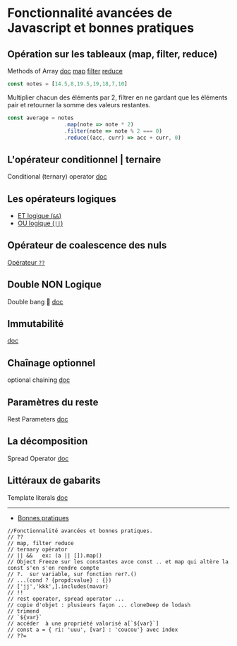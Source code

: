 # Fonctionnalité avancées de Javascript et bonnes pratiques

## Opération sur les tableaux (map, filter, reduce)
Methods of Array
[doc](https://developer.mozilla.org/en-US/docs/Web/JavaScript/Reference/Global_Objects/Array)
[map](https://developer.mozilla.org/en-US/docs/Web/JavaScript/Reference/Global_Objects/Array/map)
[filter](https://developer.mozilla.org/en-US/docs/Web/JavaScript/Reference/Global_Objects/Array/filter)
[reduce](https://developer.mozilla.org/en-US/docs/Web/JavaScript/Reference/Global_Objects/Array/reduce)

```js
const notes = [14.5,8,19.5,19,18,7,10]
```
Multiplier chacun des éléments par 2, filtrer en ne gardant que les éléments pair et retourner la somme des valeurs restantes.

```js
const average = notes
                  .map(note => note * 2)
                  .filter(note => note % 2 === 0)
                  .reduce((acc, curr) => acc + curr, 0)
```

## L'opérateur conditionnel | ternaire 
Conditional (ternary) operator
[doc](https://developer.mozilla.org/en-us/docs/Web/JavaScript/Reference/Operators/Conditional_Operator)                 

## Les opérateurs logiques 

- [ET logique (`&&`)](./LogicalAND.md)
- [OU logique (`||`)](./LogicalOR.md)

## Opérateur de coalescence des nuls 
[Opérateur `??`](./NullishCoalescing.md)

## Double NON Logique
Double bang :gun: 
[doc](https://developer.mozilla.org/en-US/docs/Web/JavaScript/Reference/Operators/Logical_NOT#double_not_!!)
 
## Immutabilité
[doc](https://developer.mozilla.org/en-US/docs/Web/JavaScript/Reference/Global_Objects/Object/freeze)

## Chaînage optionnel 
optional chaining
[doc](https://developer.mozilla.org/en-US/docs/Web/JavaScript/Reference/Operators/Optional_chaining)

## Paramètres du reste
Rest Parameters
[doc](https://developer.mozilla.org/en-US/docs/Web/JavaScript/Reference/Functions/rest_parameters)

## La décomposition 
Spread Operator 
[doc](https://developer.mozilla.org/en-US/docs/Web/JavaScript/Reference/Operators/Spread_syntax)

## Littéraux de gabarits
Template literals
[doc](https://developer.mozilla.org/en-US/docs/Web/JavaScript/Reference/Template_literals)

___

- [Bonnes pratiques](./jsTips.md)


```
//Fonctionnalité avancées et bonnes pratiques. 
// ??
// map, filter reduce  
// ternary opérator
// || &&   ex: (a || []).map()
// Object Freeze sur les constantes avce const .. et map qui altère la const s'en s'en rendre compte
// ?.  sur variable, sur fonction rer?.()
// ...(cond ? {propd:value} : {})
// ['jj','kkk',].includes(mavar)
// !! 
// rest operator, spread operator ...  
// copie d'objet : plusieurs façon ... cloneDeep de lodash
// trimend 
// `${var}`
// accéder  à une propriété valorisé a[`${var}`]
// const a = { ri: 'uuu', [var] : 'coucou'} avec index 
// ??=
